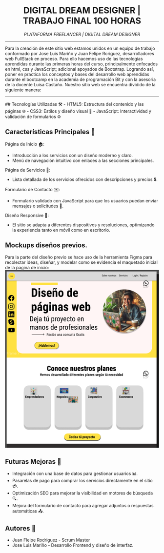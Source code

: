 <!-- Titulo principal centrado -->
<h1 align="center"> DIGITAL DREAM DESIGNER | TRABAJO FINAL 100 HORAS</h1>
<!-- Subtitulo centrado y cursiva -->
<p align="center"><em>PLATAFORMA FREELANCER | DIGITAL DREAM DESIGNER</em></p>
<hr>
<p>Para la creación de este sitio web estamos unidos en un equipo de trabajo conformado por Jose Luis Mariño y Juan Felipe Roriguez, desarrolladores web FullStack en proceso. Para ello hacemos uso de las tecnologias aprendidas durante las primeras horas del curso, principalmente enfocados en html, css y JavaScript; adicional apoyados de Bootstrap. Logrando así, poner en practica los conceptos y bases del desarrollo web aprendidas durante el bootcamp en la academia de programación Bit y con la asesoria de la docente Luisa Castaño. Nuestro sitio web se encuentra dividido de la siguiente manera:</p>
<hr>
## Tecnologías Utilizadas 🛠️
- HTML5: Estructura del contenido y las páginas 🌐
- CSS3: Estilos y diseño visual 🎨
- JavaScript: Interactividad y validación de formularios ⚙️

## Características Principales 🌟
Página de Inicio 🏠:

- Introducción a los servicios con un diseño moderno y claro.
- Menú de navegación intuitivo con enlaces a las secciones principales.

Página de Servicios 💼:

- Lista detallada de los servicios ofrecidos con descripciones y precios 💲.

Formulario de Contacto ✉️:

- Formulario validado con JavaScript para que los usuarios puedan enviar mensajes o solicitudes 📩.

Diseño Responsive 📱:

- El sitio se adapta a diferentes dispositivos y resoluciones, optimizando la experiencia tanto en móvil como en escritorio.
## Mockups diseños previos.
Para la parte del diseño previo se hace uso de la herramienta Figma para recolectar ideas, diseñar, y modelar como se evidencia el maquetado inicial de la pagina de inicio:
<img src="./assets/mockupsInicio.png" alt="mockups iniciales">
## Futuras Mejoras 🚀
- Integración con una base de datos para gestionar usuarios 📊.
- Pasarelas de pago para comprar los servicios directamente en el sitio 💳.
- Optimización SEO para mejorar la visibilidad en motores de búsqueda 🔍.
- Mejora del formulario de contacto para agregar adjuntos o respuestas automáticas 📤.


## Autores 👥
- Juan Fleipe Rodriguez - Scrum Master
- Jose Luis Mariño - Desarrollo Frontend y diseño de interfaz.